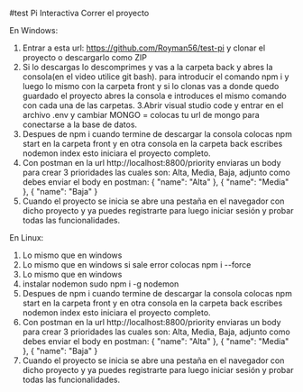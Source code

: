 #test Pi Interactiva Correr el proyecto

En Windows:

1. Entrar a esta url: https://github.com/Royman56/test-pi y clonar el proyecto o descargarlo como ZIP
2. Si lo descargas lo descomprimes y vas a la carpeta back y abres la consola(en el video utilice git bash).
para introducir el comando npm i y luego lo mismo con la carpeta front y si lo clonas vas a donde quedo guardado el proyecto
abres la consola e introduces el mismo comando con cada una de las carpetas.
3.Abrir visual studio code y entrar en el archivo .env y cambiar MONGO = colocas tu url de mongo para
conectarse a la base de datos.
4. Despues de npm i cuando termine de descargar la consola colocas npm start en la carpeta front y en otra consola
en la carpeta back escribes nodemon index esto iniciara el proyecto completo.
5. Con postman en la url http://localhost:8800/priority enviaras un body para crear 3 prioridades las cuales son: Alta,
Media, Baja, adjunto como debes enviar el body en postman: {
"name": "Alta"
}, 
{
"name": "Media"
},
{
"name": "Baja"
}
6. Cuando el proyecto se inicia se abre una pestaña en el navegador con dicho proyecto y ya puedes registrarte para luego 
iniciar sesión y probar todas las funcionalidades.

En Linux:

1. Lo mismo que en windows
2. Lo mismo que en windows si sale error colocas npm i --force
3. Lo mismo que en windows
4. instalar nodemon sudo npm i -g nodemon
5. Despues de npm i cuando termine de descargar la consola colocas npm start en la carpeta front y en otra consola
en la carpeta back escribes nodemon index esto iniciara el proyecto completo.
6. Con postman en la url http://localhost:8800/priority enviaras un body para crear 3 prioridades las cuales son: Alta,
Media, Baja, adjunto como debes enviar el body en postman: {
"name": "Alta"
}, 
{
"name": "Media"
},
{
"name": "Baja"
}
7. Cuando el proyecto se inicia se abre una pestaña en el navegador con dicho proyecto y ya puedes registrarte para luego 
iniciar sesión y probar todas las funcionalidades.
